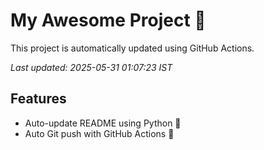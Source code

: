 # My Awesome Project 🚀

This project is automatically updated using GitHub Actions.

_Last updated: 2025-05-31 01:07:23 IST_

## Features
- Auto-update README using Python 🐍
- Auto Git push with GitHub Actions 🤖
